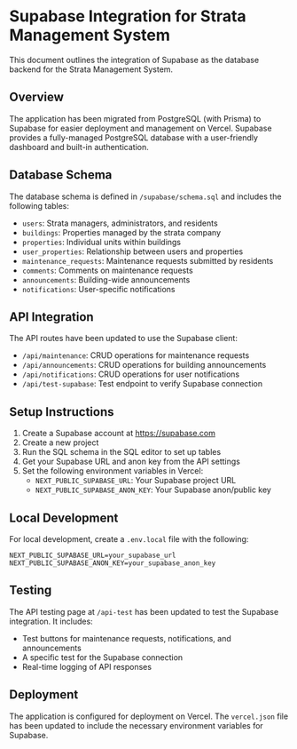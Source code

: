 # Supabase Integration for Strata Management System

This document outlines the integration of Supabase as the database backend for the Strata Management System.

## Overview

The application has been migrated from PostgreSQL (with Prisma) to Supabase for easier deployment and management on Vercel. Supabase provides a fully-managed PostgreSQL database with a user-friendly dashboard and built-in authentication.

## Database Schema

The database schema is defined in `/supabase/schema.sql` and includes the following tables:

- `users`: Strata managers, administrators, and residents
- `buildings`: Properties managed by the strata company
- `properties`: Individual units within buildings
- `user_properties`: Relationship between users and properties
- `maintenance_requests`: Maintenance requests submitted by residents
- `comments`: Comments on maintenance requests
- `announcements`: Building-wide announcements
- `notifications`: User-specific notifications

## API Integration

The API routes have been updated to use the Supabase client:

- `/api/maintenance`: CRUD operations for maintenance requests
- `/api/announcements`: CRUD operations for building announcements
- `/api/notifications`: CRUD operations for user notifications
- `/api/test-supabase`: Test endpoint to verify Supabase connection

## Setup Instructions

1. Create a Supabase account at https://supabase.com
2. Create a new project
3. Run the SQL schema in the SQL editor to set up tables
4. Get your Supabase URL and anon key from the API settings
5. Set the following environment variables in Vercel:
   - `NEXT_PUBLIC_SUPABASE_URL`: Your Supabase project URL
   - `NEXT_PUBLIC_SUPABASE_ANON_KEY`: Your Supabase anon/public key

## Local Development

For local development, create a `.env.local` file with the following:

```
NEXT_PUBLIC_SUPABASE_URL=your_supabase_url
NEXT_PUBLIC_SUPABASE_ANON_KEY=your_supabase_anon_key
```

## Testing

The API testing page at `/api-test` has been updated to test the Supabase integration. It includes:

- Test buttons for maintenance requests, notifications, and announcements
- A specific test for the Supabase connection
- Real-time logging of API responses

## Deployment

The application is configured for deployment on Vercel. The `vercel.json` file has been updated to include the necessary environment variables for Supabase.
